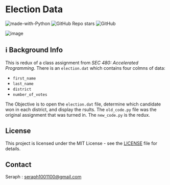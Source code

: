 # Election Data

![made-with-Python](https://img.shields.io/badge/Python-blue?&labelColor=grey&label=Built%20with&style=for-the-badge)
![GitHub Repo stars](https://img.shields.io/github/stars/seraph776/CodeCrypt776?style=for-the-badge)
![GitHub](https://img.shields.io/github/license/seraph776/CodeCrypt776?style=for-the-badge)

![image](https://user-images.githubusercontent.com/72005563/156934783-96b9666c-2ba9-4fc4-b246-1516c0c5c9fa.png)


## ℹ️ Background  Info

This is redux of a class assignment from _SEC 480: Accelerated Programming_. There is an `election.dat` which contains four colmns of data:
- `first_name`
- `last_name`
- `district`
- `number_of_votes` 

The Objective is to open the `election.dat` file, determine which candidate won in each district, and display the rsults. The `old_code.py` file was the original assignment that was turned in. The `new_code.py` is the redux.


## License

This project is licensed under the MIT License - see the [LICENSE](https://github.com/seraph776/CodeCrypt776/blob/main/LICENSE) file for details.


## Contact

Seraph : seraph1001100@gmail.com
